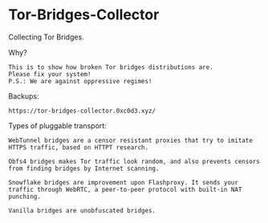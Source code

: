 # Tor-Bridges-Collector

Collecting Tor Bridges.

Why?
```
This is to show how broken Tor bridges distributions are.
Please fix your system!
P.S.: We are against oppressive regimes!
```

Backups:
```
https://tor-bridges-collector.0xc0d3.xyz/
```

Types of pluggable transport:
```
WebTunnel bridges are a censor resistant proxies that try to imitate HTTPS traffic, based on HTTPT research.

Obfs4 bridges makes Tor traffic look random, and also prevents censors from finding bridges by Internet scanning.

Snowflake bridges are improvement upon Flashproxy. It sends your traffic through WebRTC, a peer-to-peer protocol with built-in NAT punching. 

Vanilla bridges are unobfuscated bridges.
```
